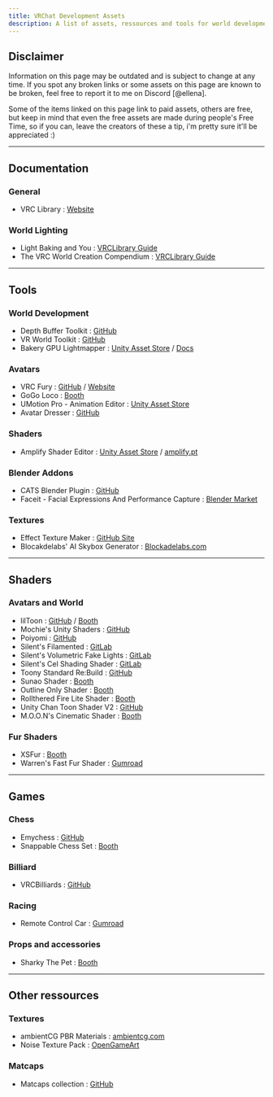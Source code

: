 ```yaml
---
title: VRChat Development Assets
description: A list of assets, ressources and tools for world development that are compatible with the VRChat's SDK or are useful when working on VRChat related stuff.
---
```


## Disclaimer

Information on this page may be outdated and is subject to change at any time. If you spot any broken links or some assets on this page are known to be broken, feel free to report it to me on Discord [@ellena].

Some of the items linked on this page link to paid assets, others are free, but keep in mind that even the free assets are made during people's Free Time, so if you can, leave the creators of these a tip, i'm pretty sure it'll be appreciated :)

---

## Documentation
### General
- VRC Library : [Website](https://vrclibrary.com/wiki/)

### World Lighting
- Light Baking and You : [VRCLibrary Guide](https://vrclibrary.com/wiki/books/light-baking-and-you)
- The VRC World Creation Compendium : [VRCLibrary Guide](https://vrclibrary.com/wiki/books/the-vrchat-creation-compendium)

---

## Tools

### World Development
- Depth Buffer Toolkit : [GitHub](https://github.com/Varneon/VUdon-DepthBufferToolkit)
- VR World Toolkit : [GitHub](https://github.com/oneVR/VRWorldToolkit)
- Bakery GPU Lightmapper : [Unity Asset Store](https://assetstore.unity.com/packages/tools/level-design/bakery-gpu-lightmapper-122218#releases) / [Docs](https://geom.io/bakery/wiki/index.php?title=Manual)

### Avatars
- VRC Fury : [GitHub](https://github.com/VRCFury/VRCFury) / [Website](https://vrcfury.com/) 
- GoGo Loco : [Booth](https://booth.pm/en/items/3290806)
- UMotion Pro - Animation Editor : [Unity Asset Store](https://assetstore.unity.com/packages/tools/animation/umotion-pro-animation-editor-95991)
- Avatar Dresser : [GitHub](https://github.com/SophieBlueVR/AvatarDresser)

### Shaders
- Amplify Shader Editor : [Unity Asset Store](https://assetstore.unity.com/packages/tools/visual-scripting/amplify-shader-editor-68570) / [amplify.pt](http://amplify.pt/unity/amplify-shader-editor/)

### Blender Addons
- CATS Blender Plugin : [GitHub](https://github.com/absolute-quantum/cats-blender-plugin)
- Faceit - Facial Expressions And Performance Capture : [Blender Market](https://blendermarket.com/products/faceit)

### Textures
- Effect Texture Maker : [GitHub Site](https://mebiusbox.github.io/contents/EffectTextureMaker/)
- Blocakdelabs' AI Skybox Generator : [Blockadelabs.com](https://skybox.blockadelabs.com/)

---

## Shaders

### Avatars and World
- lilToon :  [GitHub](https://lilxyzw.github.io/lilToon/#/) / [Booth](https://lilxyzw.booth.pm/items/3087170)
- Mochie's Unity Shaders : [GitHub](https://github.com/MochiesCode/Mochies-Unity-Shaders)
- Poiyomi : [GitHub](https://github.com/poiyomi/PoiyomiToonShader)
- Silent's Filamented : [GitLab](https://gitlab.com/s-ilent/filamented)
- Silent's Volumetric Fake Lights : [GitLab](https://gitlab.com/s-ilent/fake-lights)
- Silent's Cel Shading Shader : [GitLab](https://gitlab.com/s-ilent/SCSS)
- Toony Standard Re:Build : [GitHub](https://github.com/VRLabs/Toony-Standard-Rebuild)
- Sunao Shader : [Booth](https://booth.pm/ja/items/1723985)
- Outline Only Shader : [Booth](https://booth.pm/en/items/3795418)
- Rollthered Fire Lite Shader : [Booth](https://booth.pm/ja/items/2431616)
- Unity Chan Toon Shader V2 : [GitHub](https://github.com/unity3d-jp/UnityChanToonShaderVer2_Project)
- M.O.O.N's Cinematic Shader : [Booth](https://moonvrc.booth.pm/items/2243721)

### Fur Shaders
- XSFur : [Booth](https://xiexe.booth.pm/items/1084711)
- Warren's Fast Fur Shader : [Gumroad](https://warrenwolfy.gumroad.com/l/atntv)

---

## Games

### Chess
- Emychess : [GitHub](https://github.com/emymin/EmyChess)
- Snappable Chess Set : [Booth](https://vowgan.booth.pm/items/4094239)

### Billiard
- VRCBilliards : [GitHub](https://github.com/VRCBilliards/vrcbce)

### Racing
- Remote Control Car : [Gumroad](https://1029chris.gumroad.com/l/vrchat-rc-car)

### Props and accessories
- Sharky The Pet : [Booth](https://booth.pm/en/items/4815029)

---

## Other ressources
### Textures
- ambientCG PBR Materials : [ambientcg.com](https://ambientcg.com/)
- Noise Texture Pack : [OpenGameArt](https://opengameart.org/content/noise-texture-pack)

### Matcaps
- Matcaps collection : [GitHub](https://github.com/nidorx/matcaps)
